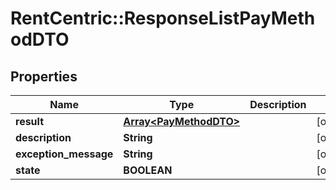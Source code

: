 # RentCentric::ResponseListPayMethodDTO

## Properties
Name | Type | Description | Notes
------------ | ------------- | ------------- | -------------
**result** | [**Array&lt;PayMethodDTO&gt;**](PayMethodDTO.md) |  | [optional] 
**description** | **String** |  | [optional] 
**exception_message** | **String** |  | [optional] 
**state** | **BOOLEAN** |  | [optional] 


